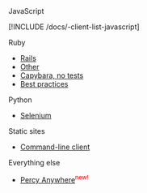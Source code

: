 <div class="DocsClientList">

<div class="DocsClientList-heading">JavaScript</div>

[!INCLUDE /docs/-client-list-javascript]

<div class="DocsClientList-heading">Ruby</div>

  * [Rails](/docs/clients/ruby/capybara-rails)
  * [Other](/docs/clients/ruby/capybara-other)
  * [Capybara, no tests](/docs/clients/ruby/percy-anywhere)
  * [Best practices](/docs/clients/ruby/best-practices)

<div class="DocsClientList-heading">Python</div>

  * [Selenium](/docs/clients/python/selenium)

<div class="DocsClientList-heading">Static sites</div>

  * [Command-line client](/docs/clients/ruby/cli)

<div class="DocsClientList-heading">Everything else</div>

  * [Percy Anywhere](/docs/clients/ruby/percy-anywhere)<sup style="color: red">new!</sup>

</div>
